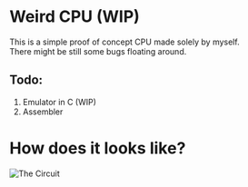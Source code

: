 # Weird CPU (WIP)
This is a simple proof of concept CPU made solely by myself.  
There might be still some bugs floating around.

## Todo:
1. Emulator in C (WIP)
2. Assembler

# How does it looks like?
![The Circuit](https://github.com/NeoChen1024/Weird_CPU/raw/trunk/c.png)
